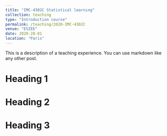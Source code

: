 ```yaml
---
title: "IMC-4302C Statistical learning"
collection: teaching
type: "Introduction course"
permalink: /teaching/2020-IMC-4302C
venue: "ESIEE"
date: 2020-28-01
location: "Paris"
---
```


This is a description of a teaching experience. You can use markdown like any other post.

Heading 1
======

Heading 2
======

Heading 3
======